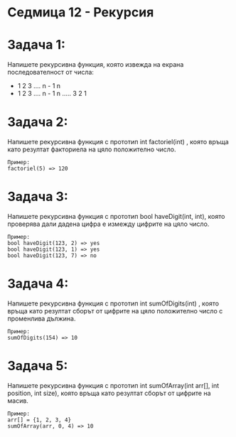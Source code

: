 # Седмица 12 - Рекурсия

Задача 1:
=
Напишете рекурсивна функция, която извежда на екрана последователност от числа:
- 1 2 3 .... n - 1 n
- 1 2 3 .... n - 1 n ..... 3 2 1

Задача 2:
=
Напишете рекурсивна функция с прототип int factoriel(int) , която връща като резултат
факториела на цяло положително число.
```
Пример:
factoriel(5) => 120
```

Задача 3:
=
Напишете рекурсивна функция с прототип bool haveDigit(int, int), която проверява дали
дадена цифра е измежду цифрите на цяло число.
```
Пример:
bool haveDigit(123, 2) => yes
bool haveDigit(123, 1) => yes
bool haveDigit(123, 7) => no
```

Задача 4:
=
Напишете рекурсивна функция с прототип int sumOfDigits(int) , която връща като
резултат сборът от цифрите на цяло положително число с променлива дължина.
```
Пример:
sumOfDigits(154) => 10
```

Задача 5:
=
Напишете рекурсивна функция с прототип int sumOfArray(int arr[], int position, int size),
която връща като резултат сборът от цифрите на масив.
```
Пример:
arr[] = {1, 2, 3, 4}
sumOfArray(arr, 0, 4) => 10
```
